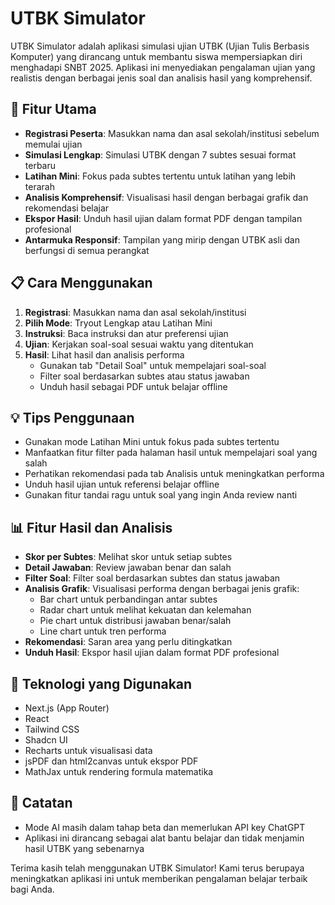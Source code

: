 # UTBK Simulator

UTBK Simulator adalah aplikasi simulasi ujian UTBK (Ujian Tulis Berbasis Komputer) yang dirancang untuk membantu siswa mempersiapkan diri menghadapi SNBT 2025. Aplikasi ini menyediakan pengalaman ujian yang realistis dengan berbagai jenis soal dan analisis hasil yang komprehensif.

## 🚀 Fitur Utama

- **Registrasi Peserta**: Masukkan nama dan asal sekolah/institusi sebelum memulai ujian
- **Simulasi Lengkap**: Simulasi UTBK dengan 7 subtes sesuai format terbaru
- **Latihan Mini**: Fokus pada subtes tertentu untuk latihan yang lebih terarah
- **Analisis Komprehensif**: Visualisasi hasil dengan berbagai grafik dan rekomendasi belajar
- **Ekspor Hasil**: Unduh hasil ujian dalam format PDF dengan tampilan profesional
- **Antarmuka Responsif**: Tampilan yang mirip dengan UTBK asli dan berfungsi di semua perangkat

## 📋 Cara Menggunakan

1. **Registrasi**: Masukkan nama dan asal sekolah/institusi
2. **Pilih Mode**: Tryout Lengkap atau Latihan Mini
3. **Instruksi**: Baca instruksi dan atur preferensi ujian
4. **Ujian**: Kerjakan soal-soal sesuai waktu yang ditentukan
5. **Hasil**: Lihat hasil dan analisis performa
   - Gunakan tab "Detail Soal" untuk mempelajari soal-soal
   - Filter soal berdasarkan subtes atau status jawaban
   - Unduh hasil sebagai PDF untuk belajar offline

## 💡 Tips Penggunaan

- Gunakan mode Latihan Mini untuk fokus pada subtes tertentu
- Manfaatkan fitur filter pada halaman hasil untuk mempelajari soal yang salah
- Perhatikan rekomendasi pada tab Analisis untuk meningkatkan performa
- Unduh hasil ujian untuk referensi belajar offline
- Gunakan fitur tandai ragu untuk soal yang ingin Anda review nanti

## 📊 Fitur Hasil dan Analisis

- **Skor per Subtes**: Melihat skor untuk setiap subtes
- **Detail Jawaban**: Review jawaban benar dan salah
- **Filter Soal**: Filter soal berdasarkan subtes dan status jawaban
- **Analisis Grafik**: Visualisasi performa dengan berbagai jenis grafik:
  - Bar chart untuk perbandingan antar subtes
  - Radar chart untuk melihat kekuatan dan kelemahan
  - Pie chart untuk distribusi jawaban benar/salah
  - Line chart untuk tren performa
- **Rekomendasi**: Saran area yang perlu ditingkatkan
- **Unduh Hasil**: Ekspor hasil ujian dalam format PDF profesional

## 🔧 Teknologi yang Digunakan

- Next.js (App Router)
- React
- Tailwind CSS
- Shadcn UI
- Recharts untuk visualisasi data
- jsPDF dan html2canvas untuk ekspor PDF
- MathJax untuk rendering formula matematika

## 📝 Catatan

- Mode AI masih dalam tahap beta dan memerlukan API key ChatGPT
- Aplikasi ini dirancang sebagai alat bantu belajar dan tidak menjamin hasil UTBK yang sebenarnya

Terima kasih telah menggunakan UTBK Simulator! Kami terus berupaya meningkatkan aplikasi ini untuk memberikan pengalaman belajar terbaik bagi Anda.
